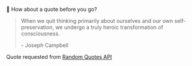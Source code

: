 📣 How about a quote before you go?

> When we quit thinking primarily about ourselves and our own self-preservation, we undergo a truly heroic transformation of consciousness.
>
> <p>- Joseph Campbell</p>

Quote requested from [Random Quotes API](https://github.com/lukePeavey/quotable)
